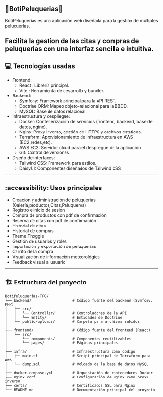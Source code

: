 💈BotiPeluquerias💈
-------------------------------------------
BotiPeluquerias es una aplicación web diseñada para la gestión de múltiples peluquerías.

Facilita la gestion de las citas y compras de peluquerias con una interfaz sencilla e intuitiva.
-------------------------------------------
💻 Tecnologías usadas
-------------------------------------------

+ Frontend:
  + React : Librería principal.
  + Vite : Herramienta de desarrollo y bundler.
+ Backend:
  + Symfony: Framework principal para la API REST.
  + Doctrine ORM: Mapeo objeto-relacional para la BBDD.
  + MySQL: Base de datos relacional.
+ Infraestructura y despliegue:
  + Docker: Contenerización de servicios (frontend, backend, base de datos, nginx).
  + Nginx: Proxy inverso, gestión de HTTPS y archivos estáticos.
  + Terraform: Aprovisionamiento de infraestructura en AWS (EC2,redes,etc).
  + AWS EC2: Servidor cloud para el despliegue de la aplicación
  + Git: Control de versiones
+ Diseño de interfaces:
  + Tailwind CSS: Framework para estilos.
  + DaisyUI: Componentes diseñados de Tailwind CSS

 ------------------------------------------

:accessibility: Usos principales
-------------------------------------------

+ Creacion y administración de peluquerias (Galería,productos,Citas,Peluqueros)
+ Registro e inicio de sesion
+ Compra de productos con pdf de confirmación
+ Reserva de citas con pdf de confirmación
+ Historial de citas
+ Historial de compras
+ Theme Thoggle
+ Gestión de usuarios y roles
+ Importación y exportación de peluquerías
+ Carrito de la compra
+ Visualización de información meteorológica
+ Feedback visual al usuario

------------------------------------------
🏗️ Estructura del proyecto
------------------------------------------
````
BotiPeluquerias-TFG/
├── backend/                   # Código fuente del backend (Symfony, PHP)
│   ├── src/
│   │   └── Controller/        # Controladores de la API
│   │   └── Entity/            # Entidades de Doctrine 
│   └── public/uploads/        # Carpeta para archivos subidos 
│
├── frontend/                  # Código fuente del frontend (React)
│   └── src/
│       └── components/        # Componentes reutilizables 
│       └── pages/             # Páginas principales
│
├── infra/                     # Infraestructura como código
│   ├── main.tf                # Script principal de Terraform para AWS
│   └── dump.sql               # Volcado de la base de datos MySQL
│
├── docker-compose.yml         # Orquestación de contenedores Docker
├── nginx.conf                 # Configuración de Nginx como proxy inverso
├── certs/                     # Certificados SSL para Nginx
└── README.md                  # Documentación principal del proyecto
````






 
